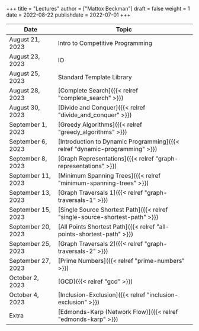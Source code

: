 +++
title = "Lectures"
author = ["Mattox Beckman"]
draft = false
weight = 1
date = 2022-08-22
publishdate = 2022-07-01
+++

| Date               | Topic                                                                       |
|--------------------|-----------------------------------------------------------------------------|
| August 21, 2023    | Intro to Competitive Programming                                            |
| August 23, 2023    | IO                                                                          |
| August 25, 2023    | Standard Template Library                                                   |
| August 28, 2023    | [Complete Search]({{< relref "complete_search" >}})                         |
| August 30, 2023    | [Divide and Conquer]({{< relref "divide_and_conquer" >}})                   |
| September 1, 2023  | [Greedy Algorithms]({{< relref "greedy_algorithms" >}})                     |
| September 6, 2023  | [Introduction to Dynamic Programming]({{< relref "dynamic-programming" >}}) |
| September 8, 2023  | [Graph Representations]({{< relref "graph-representations" >}})             |
| September 11, 2023 | [Minimum Spanning Trees]({{< relref "minimum-spanning-trees" >}})           |
| September 13, 2023 | [Graph Traversals 1]({{< relref "graph-traversals-1" >}})                   |
| September 15, 2023 | [Single Source Shortest Path]({{< relref "single-source-shortest-path" >}}) |
| September 20, 2023 | [All Points Shortest Path]({{< relref "all-points-shortest-path" >}}) |
| September 25, 2023 | [Graph Traversals 2]({{< relref "graph-traversals-2" >}}) |
| September 27, 2023 | [Prime Numbers]({{< relref "prime-numbers" >}}) |
| October 2, 2023    | [GCD]({{< relref "gcd" >}}) |
| October 4, 2023    | [Inclusion-Exclusion]({{< relref "inclusion-exclusion" >}}) |
| Extra   | [Edmonds-Karp (Network Flow)]({{< relref "edmonds-karp" >}}) |

